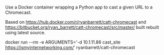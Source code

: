 Use a Docker container wrapping a Python app to cast a given URL to a Chromecast.

Based on https://hub.docker.com/r/ryanbarrett/catt-chromecast and https://bitbucket.org/ryan_barrett/catt-chromecast/src/master/ built rebuilt using latest source.

docker run --rm -e ARGUMENTS='-d 10.1.11.86 cast_site https://ismyinternetworking.com/' ryanbarrett/catt-chromecast